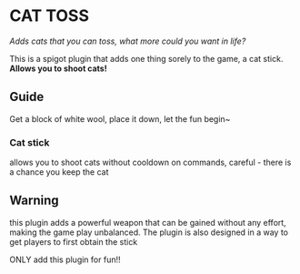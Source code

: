 # CAT TOSS
*Adds cats that you can toss, what more could you want in life?*

This is a spigot plugin that adds one thing sorely to the game, a cat stick. **Allows you to shoot cats!**

## Guide
Get a block of white wool, place it down, let the fun begin~

### Cat stick
allows you to shoot cats without cooldown on commands, careful - there is a chance you keep the cat

## Warning
this plugin adds a powerful weapon that can be gained without any effort, making the game play unbalanced.
The plugin is also designed in a way to get players to first obtain the stick

ONLY add this plugin for fun!!
